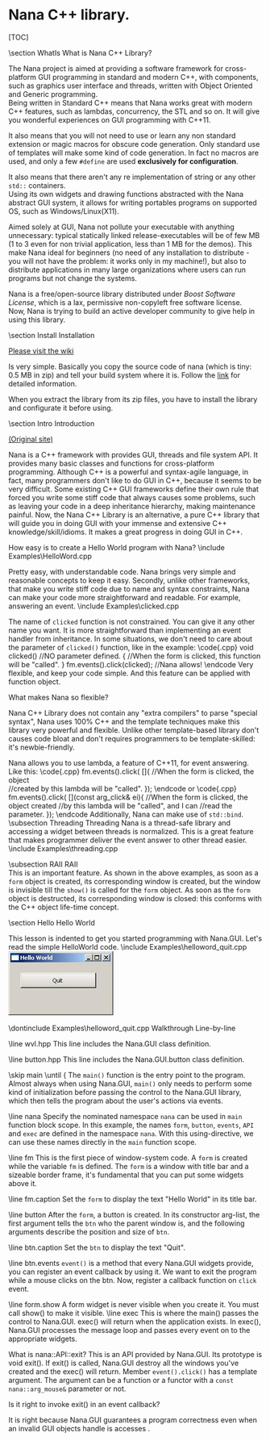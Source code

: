 # Nana C++ library.                

[TOC]

\section WhatIs  What is Nana C++ Library? 

The Nana project is aimed at providing a software framework for cross-platform GUI programming in standard and modern C++, with components, such as graphics user interface and threads, written with Object Oriented and Generic programming.  
Being written in Standard C++ means that Nana works great with modern C++ features, such as lambdas, concurrency, the STL and so on. It will give you wonderful experiences on GUI programming with C++11.   

It also means that you will not need to use or learn any non standard extension or magic macros for obscure code generation. Only standard use of templates will make some kind of code generation. In fact no macros are used, and only a few `#define` are used **exclusively for configuration**.  

It also means that there aren't any re implementation of string or any other `std::` containers.  
Using its own widgets and drawing functions abstracted with the Nana abstract GUI system, it allows for writing portables programs on supported OS, such as Windows/Linux(X11).  

Aimed solely at GUI, Nana not pollute your executable with anything unnecessary: typical statically linked release-executables will be of few MB (1 to 3 even for non trivial application, less than 1 MB for the demos). This make Nana ideal for beginners (no need of any installation to distribute - you will not have the problem: it works only in my machine!), but also to distribute applications in many large organizations where users can run programs but not change the systems.

Nana is a free/open-source library distributed under *Boost Software License*, which is a lax, permissive non-copyleft free software license.   
Now, Nana is trying to build an active developer community to give help in using this library.

\section Install  Installation 


[Please visit the wiki](https://github.com/qPCR4vir/nana-docs/wiki/Installation)  

Is very simple. Basically you copy the source code of nana (which is tiny: 0.5 MB in zip) and tell your build system where it is. Follow the [link](https://github.com/qPCR4vir/nana-docs/wiki/Installation) for detailed information. 

When you extract the library from its zip files, you have to install the library and configurate it before using. 

\section Intro Introduction     

[(Original site)](https://sourceforge.net/p/nanapro/blog/2012/11/preliminary-study-of-nana-c-library/)

Nana is a C++ framework with provides GUI, threads and file system API. 
It provides many basic classes and functions for cross-platform programming.
Although C++ is a powerful and syntax-agile language, in fact, many programmers don't 
like to do GUI in C++, because it seems to be very difficult. Some existing C++ GUI 
frameworks define their own rule that forced you write some stiff code that always causes 
some problems, such as leaving your code in a deep inheritance hierarchy, making maintenance 
painful. Now, the Nana C++ Library is an alternative, a pure C++ library that will guide you 
in doing GUI with your immense and extensive C++ knowledge/skill/idioms. It makes a great 
progress in doing GUI in C++.

How easy is to create a Hello World program with Nana?
\include Examples\HelloWord.cpp

Pretty easy, with understandable code. Nana brings very simple and reasonable concepts 
to keep it easy. Secondly, unlike other frameworks, that make you write stiff code due 
to name and syntax constraints, Nana can make your code more straightforward and readable. 
For example, answering an event.
\include Examples\clicked.cpp

The name of `clicked` function is not constrained. You can give it any other name you want. 
It is more straightforward than implementing an event handler from inheritance. 
In some situations, we don't need to care about the parameter of `clicked()` function, 
like in the example:
\code{.cpp}
	void clicked() //NO parameter defined.
	{
 		//When the form is clicked, this function will be "called".
	}
	fm.events().click(clicked);    //Nana allows!
\endcode
Very flexible, and keep your code simple. And this feature can be applied with function object.

What makes Nana so flexible?

Nana C++ Library does not contain any "extra compilers" to parse "special syntax", 
Nana uses 100% C++ and the template techniques make this library very powerful and 
flexible. Unlike other template-based library don't causes code bloat 
and don't requires programmers to be template-skilled: it's newbie-friendly.

Nana allows you to use lambda, a feature of C++11, for event answering. Like this:
\code{.cpp}
	fm.events().click( []{	//When the form is clicked, the object  	
			           			        //created by this lambda will be "called".
 						            });
\endcode
or
\code{.cpp}
	fm.events().click( [](const arg_click& ei){ 
										//When the form is clicked, the object created
 										//by this lambda will be "called", and I can
 										//read the parameter.
 								   });
\endcode
Additionally, Nana can make use of `std::bind`.
\subsection Threading Threading 
Nana is a thread-safe library and accessing a widget between threads is normalized. 
This is a great feature that makes programmer deliver the event answer to other thread easier.
\include Examples\threading.cpp

\subsection RAII RAII  
This is an important feature. As shown in the above examples, as soon as a `form` object is created, 
its corresponding window is created, but the window is invisible till the `show()` is called 
for the `form` object. As soon as the `form` object is destructed, its corresponding window is 
closed: this conforms with the C++ object life-time concept.

\section Hello Hello World  

This lesson is indented to get you started programming with Nana.GUI. Let's read the simple HelloWorld code. 
\include Examples\helloword_quit.cpp
![Screenshot](Quit.jpg)

\dontinclude Examples\helloword_quit.cpp
Walkthrough Line-by-line

\line wvl.hpp
This line includes the Nana.GUI class definition. 

\line  button.hpp 
This line includes the Nana.GUI.button class definition. 

\skip main
\until {
The `main()` function is the entry point to the program. Almost always when using Nana.GUI, 
`main()` only needs to perform some kind of initialization before passing the control to the Nana.GUI 
library, which then tells the program about the user's actions via events.

\line  nana
Specify the nominated namespace `nana` can be used in `main` function block scope. 
In this example, the names `form`, `button`, `events`, `API` and `exec` are defined in the namespace `nana`. With this using-directive, we can use these names directly in the `main` function scope.

\line  fm 
This is the first piece of window-system code. A `form` is created while the variable `fm` is defined.
The `form` is a window with title bar and a sizeable border frame, it's fundamental that you can put 
some widgets above it. 

\line  fm.caption 
Set the `form` to display the text "Hello World" in its title bar. 

\line button 
After the `form`, a button is created. In its constructor arg-list, the first argument tells 
the `btn` who the parent window is, and the following arguments describe the position and size of `btn`. 

\line btn.caption
Set the `btn` to display the text "Quit". 

\line btn.events
`event()` is a method that every Nana.GUI widgets provide, you can register an event callback 
by using it. We want to exit the program while a mouse clicks on the btn. Now, register a callback
function on `click` event. 

\line form.show
A form widget is never visible when you create it. You must call show() to make it visible. 
\line exec
This is where the main() passes the control to Nana.GUI. exec() will return when the 
application exists. In exec(), Nana.GUI processes the message loop and passes every event 
on to the appropriate widgets. 

What is nana::API::exit? This is an API provided by Nana.GUI. Its prototype is
void exit(). If exit() is called, Nana.GUI destroy all the windows you've created and 
the exec() will return. Member `event().click()` has a template argument. The argument can be a
function or a functor with a  `const nana::arg_mouse&` parameter or not. 

Is it right to invoke exit() in an event callback? 

It is right because Nana.GUI guarantees a program correctness even when an invalid GUI objects handle is accesses .









